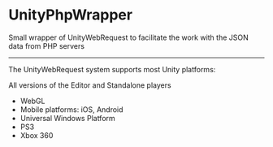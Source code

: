 # UnityPhpWrapper
Small wrapper of UnityWebRequest to facilitate the work with the JSON data from PHP servers
***
The UnityWebRequest system supports most Unity platforms:

All versions of the Editor and Standalone players
* WebGL
* Mobile platforms: iOS, Android
* Universal Windows Platform
* PS3
* Xbox 360
